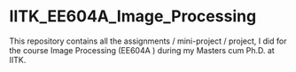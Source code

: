 # IITK_EE604A_Image_Processing
This repository contains all the assignments / mini-project / project, I did for the course Image Processing (EE604A ) during my Masters cum Ph.D. at IITK.
